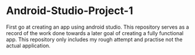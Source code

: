 # Android-Studio-Project-1
First go at creating an app using android studio. This repository serves as a record of the work done towards a later goal of creating a fully functional app. This repository only includes my rough attempt and practise not the actual application.
